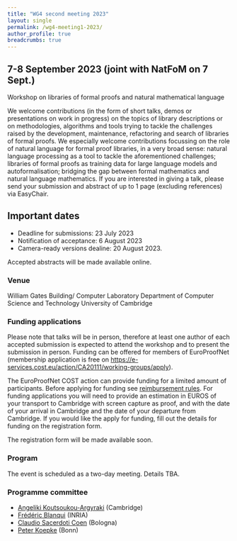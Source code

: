 ```yaml
---
title: "WG4 second meeting 2023"
layout: single
permalink: /wg4-meeting1-2023/
author_profile: true
breadcrumbs: true
---
```




## 7-8 September 2023 (joint with NatFoM on 7 Sept.)
Workshop on libraries of formal proofs and natural mathematical language 


We welcome contributions (in the form of short talks, demos or presentations on work in progress) on the topics of library descriptions or on methodologies, algorithms and tools trying to tackle the challenges raised by the development, maintenance, refactoring and search of libraries of formal proofs.
We especially welcome contributions focussing on the role of natural language for formal proof libraries, in a very broad sense: natural language processing as a tool to tackle the aforementioned challenges; 
libraries of formal proofs as training data for large language models and autoformalisation; bridging the gap between formal mathematics and natural language mathematics.
If you are interested in giving a talk, please send your submission and abstract of up to 1 page (excluding references) via EasyChair.


## Important dates
* Deadline for submissions: 23 July 2023
* Notification of acceptance: 6 August 2023
* Camera-ready versions dealine: 20 August 2023.

Accepted abstracts will be made available online.


### Venue
William Gates Building/ Computer Laboratory
Department of Computer Science and Technology
University of Cambridge


### Funding applications

Please note that talks will be in person, therefore at least one author of each accepted submission is expected to attend the workshop and to present the submission in person. 
Funding can be offered for members of EuroProofNet (membership application is free on https://e-services.cost.eu/action/CA20111/working-groups/apply).




The EuroProofNet COST action can provide funding for a limited amount of participants. Before applying for funding see [reimbursement rules](../reimbursement-rules). 
For funding applications you will need to provide an estimation in EUROS of your transport to Cambridge with screen capture as proof, and with the date of your arrival in Cambridge and the date of your departure from Cambridge.
If you would like the apply for funding, fill out the details for funding on the registration form.

The registration form will be made available soon.


### Program

The event is scheduled as a two-day meeting.
Details TBA.


### Programme committee

* [Angeliki Koutsoukou-Argyraki]() (Cambridge)
* [Frédéric Blanqui]() (INRIA)
* [Claudio Sacerdoti Coen]() (Bologna)
* [Peter Koepke]() (Bonn)
